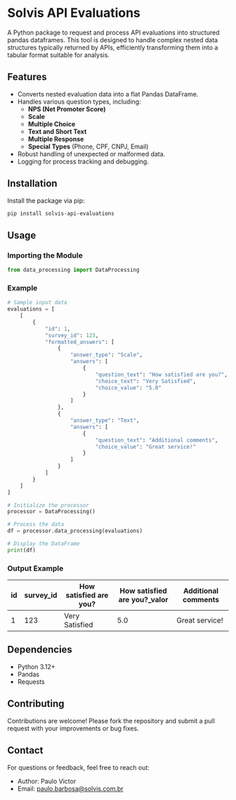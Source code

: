 # Solvis API Evaluations

A Python package to request and process API evaluations into structured pandas dataframes.
This tool is designed to handle complex nested data structures typically returned by APIs, efficiently transforming them into a tabular format suitable for analysis.

## Features

- Converts nested evaluation data into a flat Pandas DataFrame.
- Handles various question types, including:
  - **NPS (Net Promoter Score)**
  - **Scale**
  - **Multiple Choice**
  - **Text and Short Text**
  - **Multiple Response**
  - **Special Types** (Phone, CPF, CNPJ, Email)
- Robust handling of unexpected or malformed data.
- Logging for process tracking and debugging.

## Installation

Install the package via pip:

```bash
pip install solvis-api-evaluations
```

## Usage

### Importing the Module

```python
from data_processing import DataProcessing
```

### Example

```python
# Sample input data
evaluations = [
    [
        {
            "id": 1,
            "survey_id": 123,
            "formatted_answers": [
                {
                    "answer_type": "Scale",
                    "answers": [
                        {
                            "question_text": "How satisfied are you?",
                            "choice_text": "Very Satisfied",
                            "choice_value": "5.0"
                        }
                    ]
                },
                {
                    "answer_type": "Text",
                    "answers": [
                        {
                            "question_text": "Additional comments",
                            "choice_value": "Great service!"
                        }
                    ]
                }
            ]
        }
    ]
]

# Initialize the processor
processor = DataProcessing()

# Process the data
df = processor.data_processing(evaluations)

# Display the DataFrame
print(df)
```

### Output Example

| id | survey_id | How satisfied are you? | How satisfied are you?_valor | Additional comments |
|----|-----------|-------------------------|-----------------------------|----------------------|
| 1  | 123       | Very Satisfied          | 5.0                         | Great service!       |

## Dependencies

- Python 3.12+
- Pandas
- Requests

## Contributing

Contributions are welcome! Please fork the repository and submit a pull request with your improvements or bug fixes.

## Contact

For questions or feedback, feel free to reach out:

- Author: Paulo Victor
- Email: paulo.barbosa@solvis.com.br
